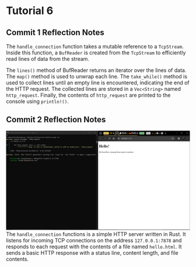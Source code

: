 # Tutorial 6

## Commit 1 Reflection Notes
The `handle_connection` function takes a mutable reference to a `TcpStream`. Inside this function, a `BufReader` is created from the `TcpStream` to efficiently read lines of data from the stream.

The `lines()` method of BufReader returns an iterator over the lines of data. The `map()` method is used to unwrap each line. The `take_while()` method is used to collect lines until an empty line is encountered, indicating the end of the HTTP request. The collected lines are stored in a `Vec<String>` named `http_request`. Finally, the contents of `http_request` are printed to the console using `println!()`.

## Commit 2 Reflection Notes
![Commit 2 screen capture](assets/images/commit2.png)
The `handle_connection` functions is a simple HTTP server written in Rust. It listens for incoming TCP connections on the address `127.0.0.1:7878` and responds to each request with the contents of a file named `hello.html`. It sends a basic HTTP response with a status line, content length, and file contents.

